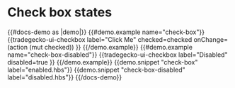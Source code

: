 # Check box states 
 {{#docs-demo as |demo|}}
  {{#demo.example name="check-box"}}
    {{tradegecko-ui-checkbox
      label="Click Me"
      checked=checked
      onChange=(action (mut checked))
    }}
  {{/demo.example}}
  {{#demo.example name="check-box-disabled"}}
    {{tradegecko-ui-checkbox
      label="Disabled"
      disabled=true
    }}
  {{/demo.example}}
   {{demo.snippet "check-box" label="enabled.hbs"}}
  {{demo.snippet "check-box-disabled" label="disabled.hbs"}}
{{/docs-demo}}
